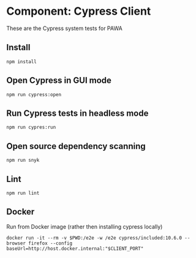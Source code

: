 # Component: Cypress Client

These are the Cypress system tests for PAWA

## Install

    npm install

## Open Cypress in GUI mode

    npm run cypress:open

## Run Cypress tests in headless mode

    npm run cypres:run

## Open source dependency scanning

    npm run snyk

## Lint

    npm run lint

## Docker

Run from Docker image (rather then installing cypress locally)

    docker run -it --rm -v $PWD:/e2e -w /e2e cypress/included:10.6.0 --browser firefox --config baseUrl=http://host.docker.internal:"$CLIENT_PORT"
